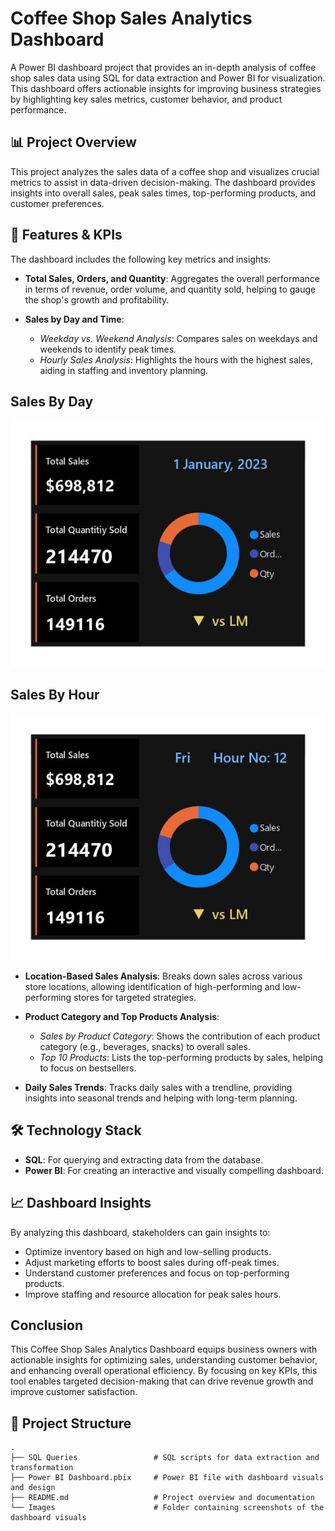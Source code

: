 # Coffee Shop Sales Analytics Dashboard

A Power BI dashboard project that provides an in-depth analysis of coffee shop sales data using SQL for data extraction and Power BI for visualization. This dashboard offers actionable insights for improving business strategies by highlighting key sales metrics, customer behavior, and product performance.

## 📊 Project Overview

This project analyzes the sales data of a coffee shop and visualizes crucial metrics to assist in data-driven decision-making. The dashboard provides insights into overall sales, peak sales times, top-performing products, and customer preferences. 

## 🚀 Features & KPIs

The dashboard includes the following key metrics and insights:

- **Total Sales, Orders, and Quantity**: Aggregates the overall performance in terms of revenue, order volume, and quantity sold, helping to gauge the shop's growth and profitability.
  
- **Sales by Day and Time**:
  - *Weekday vs. Weekend Analysis*: Compares sales on weekdays and weekends to identify peak times.
  - *Hourly Sales Analysis*: Highlights the hours with the highest sales, aiding in staffing and inventory planning.
 
    

## Sales By Day
![Sales By Day](https://github.com/gautamiKohirkar24/Coffee-Shop-Sales-Analysis-and-Dashboard/blob/main/Sales%20By%20day.jpeg)


## Sales By Hour
![Sales By Hour](https://github.com/gautamiKohirkar24/Coffee-Shop-Sales-Analysis-and-Dashboard/blob/main/Sales%20By%20hour.jpeg)



- **Location-Based Sales Analysis**: Breaks down sales across various store locations, allowing identification of high-performing and low-performing stores for targeted strategies.

- **Product Category and Top Products Analysis**:
  - *Sales by Product Category*: Shows the contribution of each product category (e.g., beverages, snacks) to overall sales.
  - *Top 10 Products*: Lists the top-performing products by sales, helping to focus on bestsellers.

- **Daily Sales Trends**: Tracks daily sales with a trendline, providing insights into seasonal trends and helping with long-term planning.


## 🛠️ Technology Stack

- **SQL**: For querying and extracting data from the database.
- **Power BI**: For creating an interactive and visually compelling dashboard.

## 📈 Dashboard Insights

By analyzing this dashboard, stakeholders can gain insights to:
- Optimize inventory based on high and low-selling products.
- Adjust marketing efforts to boost sales during off-peak times.
- Understand customer preferences and focus on top-performing products.
- Improve staffing and resource allocation for peak sales hours.

## Conclusion
This Coffee Shop Sales Analytics Dashboard equips business owners with actionable insights for optimizing sales, understanding customer behavior, and enhancing overall operational efficiency. By focusing on key KPIs, this tool enables targeted decision-making that can drive revenue growth and improve customer satisfaction.


## 📂 Project Structure

```plaintext
.
├── SQL Queries                 # SQL scripts for data extraction and transformation
├── Power BI Dashboard.pbix     # Power BI file with dashboard visuals and design
├── README.md                   # Project overview and documentation
└── Images                      # Folder containing screenshots of the dashboard visuals
 
